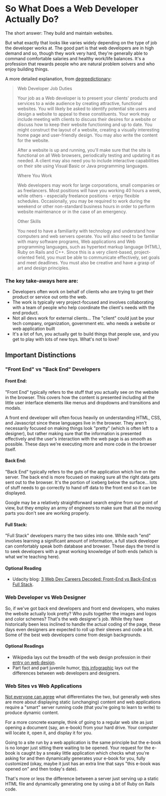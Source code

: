 # So What Does a Web Developer Actually Do?

The short answer: They build and maintain websites.  

But what exactly that looks like varies widely depending on the type of job the developer works at. The good part is that web developers are in high demand and so, though they work very hard, they're generally able to command comfortable salaries and healthy work/life balances.  It's a profession that rewards people who are natural problem solvers and who enjoy building things.

A more detailed explanation, from [degreedictionary](http://degreedirectory.org/articles/What_Does_a_Web_Developer_Do.html):

>Web Developer Job Duties
>
>Your job as a Web developer is to present your clients' products and services to a wide audience by creating attractive, functional websites. You will likely be asked to identify potential site users and design a website to appeal to these constituents. Your work may include meeting with clients to discuss their desires for a website or discuss how to keep their website functioning and up to date. You might construct the layout of a website, creating a visually interesting home page and user-friendly design. You may also write the content for the website.
>
>After a website is up and running, you'll make sure that the site is functional on all Web browsers, periodically testing and updating it as needed. A client may also need you to include interactive capabilities on their site using Visual Basic or Java programming languages.
>
>Where You Work
>
>Web developers may work for large corporations, small companies or as freelancers. Most positions will have you working 40 hours a week, while others - especially freelance positions - enjoy flexible schedules. Occasionally, you may be required to work during the weekend or other non-standard business hours in order to perform website maintenance or in the case of an emergency.
>
>Other Skills
>
>You need to have a familiarity with technology and understand how computers and web servers operate. You will also need to be familiar with many software programs, Web applications and Web programming languages, such as hypertext markup language (HTML), Ruby on Rails and C++. Since this is a very client-based, project-oriented field, you must be able to communicate effectively, set goals and meet deadlines. You must also be creative and have a grasp of art and design principles.


### The key take-aways here are:
* Developers often work on behalf of clients who are trying to get their product or service out onto the web.  
* The work is typically very project-focused and involves collaborating with a team of people who help coordinate the client's needs with the end product.
* Not all devs work for external clients... The "client" could just be your tech company, organization, government etc. who needs a website or web application built
* It's a lot of fun, you actually get to build things that people use, and you get to play with lots of new toys.  What's not to love?

## Important Distinctions

### "Front End" vs "Back End" Developers

#### Front End:

"Front End" typically refers to the stuff that you actually see on the website in the browser.  This covers how the content is presented including all the little user interface elements like menus and dropdowns and transitions and modals.  

A front end developer will often focus heavily on understanding HTML, CSS, and Javascript since these languages live in the browser.  They aren't necessarily focused on making things look "pretty" (which is often left to a designer), but rather making sure that the information is presented effectively and the user's interaction with the web page is as smooth as possible.  These days we're executing more and more code in the browser itself.

#### Back End:

"Back End" typically refers to the guts of the application which live on the server.  The back end is more focused on making sure all the right data gets sent out to the browser.  It's the portion of iceberg below the surface... lots of stuff needs to go correctly to hand off data to the front end so it can be displayed.  

Google may be a relatively straightforward search engine from our point of view, but they employ an army of engineers to make sure that all the moving parts you don't see are working properly.

#### Full Stack:

"Full Stack" developers marry the two sides into one.  While each "end" involves learning a significant amount of information, a full stack developer can comfortably speak both database and browser.  These days the trend is to seek developers with a great working knowledge of both ends (which is what we're teaching here).

#### Optional Reading

* Udacity blog: [3 Web Dev Careers Decoded: Front-End vs Back-End vs Full Stack](http://blog.udacity.com/2014/12/front-end-vs-back-end-vs-full-stack-web-developers.html).

### Web Developer vs Web Designer

So, if we've got back end developers and front end developers, who makes the website actually look pretty?  Who pulls together the images and logos and color schemes?  That's the web designer's job.  While they have historically been less inclined to handle the actual coding of the page, these days even designers are expected to roll up their sleeves and code a bit.  Some of the best web developers come from design backgrounds.

#### Optional Readings

* Wikipedia lays out the breadth of the web design profession in their [entry on web design](https://en.wikipedia.org/wiki/Web_design).
* Part fact and part juvenile humor, [this infographic](http://thumbnails.visually.netdna-cdn.com/web-designer-vs-web-developer_502919932c2d2.jpg) lays out the differences between web developers and designers.

### Web Sites vs Web Applications

[Not everyone can agree](http://stackoverflow.com/questions/8694922/whats-the-difference-between-a-web-site-and-a-web-application) what differentiates the two, but generally web sites are more about displaying static (unchanging) content and web applications require a "smart" server running code (that you're going to learn to write) to produce dynamic content.  

For a more concrete example, think of going to a regular web site as just opening a document (say, an e-book) from your hard drive. Your computer will locate it, open it, and display it for you.  

Going to a site run by a web application is the same principle but the e-book is no longer just sitting there waiting to be opened. Your request for the e-book is caught by a sneaky little application which checks what you're asking for and then dynamically generates your e-book for you, fully customized (okay, maybe it just has an extra line that says "this e-book was opened on" and then today's date).  

That's more or less the difference between a server just serving up a static HTML file and dynamically generating one by using a bit of Ruby on Rails code.

